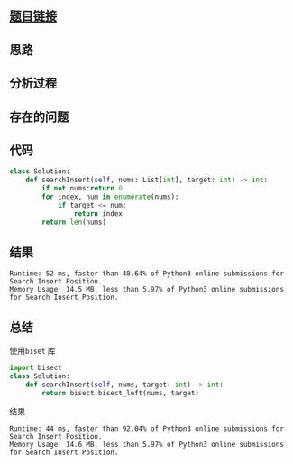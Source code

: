 [//]: # (@Author  : xu.junpeng)
[//]: # (@Time    : 2020/5/13 1:10 上午)
## [题目链接](https://leetcode.com/problems/search-insert-position/)

## 思路

## 分析过程

## 存在的问题

## 代码
```python
class Solution:
    def searchInsert(self, nums: List[int], target: int) -> int:
        if not nums:return 0
        for index, num in enumerate(nums):
            if target <= num:
                return index
        return len(nums)

```

## 结果
```
Runtime: 52 ms, faster than 48.64% of Python3 online submissions for Search Insert Position.
Memory Usage: 14.5 MB, less than 5.97% of Python3 online submissions for Search Insert Position.
```
## 总结
使用```biset``` 库
```python
import bisect
class Solution:
    def searchInsert(self, nums, target: int) -> int:
        return bisect.bisect_left(nums, target)
```
结果
````
Runtime: 44 ms, faster than 92.04% of Python3 online submissions for Search Insert Position.
Memory Usage: 14.6 MB, less than 5.97% of Python3 online submissions for Search Insert Position.
````
